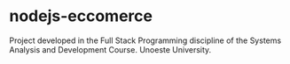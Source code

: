 # nodejs-eccomerce
Project developed in the Full Stack Programming discipline of the Systems Analysis and Development Course. Unoeste University.
